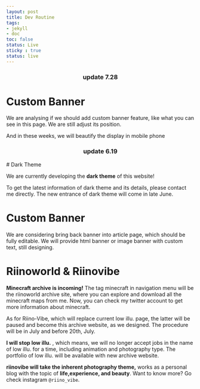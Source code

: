 ```yaml
---
layout: post
title: Dev Routine
tags: 
- jekyll 
- doc
toc: false
status: Live
sticky : true
status: live
---
```

<center> <h3> update 7.28 </h3> </center>

# Custom Banner

We are analysing if we should add custom banner feature, like what you can see in this page. We are still adjust its position.

And in these weeks, we will beautify the display in mobile phone






<center> <h3> update 6.19 </h3> </center>
# Dark Theme 

We are currently developing the **dark theme** of this website!

To get the latest information of dark theme and its details, please contact me directly. The new entrance of dark theme will come in late June.

# Custom Banner

We are considering bring back banner into article page, which should be fully editable. We will provide html banner or image banner with custom text, still designing.


# Riinoworld & Riinovibe 

**Minecraft archive is incoming!** The tag minecraft in navigation menu will be the riinoworld archive site, where you can explore and download all the minecraft maps from me.
Now, you can check my twitter account to get more information about minecraft.

As for Riino-Vibe, which will replace current low illu. page, the latter will be paused and become this archive website, as we designed. The procedure will be in July and before 20th, July.

**I will stop low illu.** , which means, we will no longer accept jobs in the name of low illu. for a time, including animation and photography type. The portfolio of low illu. will be available with new archive website.

**riinovibe will take the inherent photography theme,** works as a personal blog with the topic of **life,experience, and beauty**. Want to know more? Go check instagram `@riino_vibe`.

